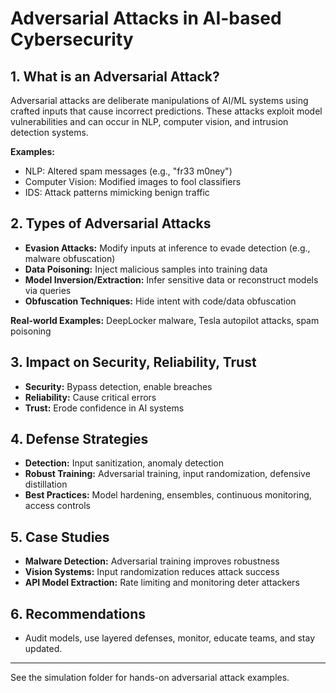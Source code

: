 # Adversarial Attacks in AI-based Cybersecurity

## 1. What is an Adversarial Attack?

Adversarial attacks are deliberate manipulations of AI/ML systems using crafted inputs that cause incorrect predictions. These attacks exploit model vulnerabilities and can occur in NLP, computer vision, and intrusion detection systems.

**Examples:**
- NLP: Altered spam messages (e.g., "fr33 m0ney")
- Computer Vision: Modified images to fool classifiers
- IDS: Attack patterns mimicking benign traffic

## 2. Types of Adversarial Attacks
- **Evasion Attacks:** Modify inputs at inference to evade detection (e.g., malware obfuscation)
- **Data Poisoning:** Inject malicious samples into training data
- **Model Inversion/Extraction:** Infer sensitive data or reconstruct models via queries
- **Obfuscation Techniques:** Hide intent with code/data obfuscation

**Real-world Examples:** DeepLocker malware, Tesla autopilot attacks, spam poisoning

## 3. Impact on Security, Reliability, Trust
- **Security:** Bypass detection, enable breaches
- **Reliability:** Cause critical errors
- **Trust:** Erode confidence in AI systems

## 4. Defense Strategies
- **Detection:** Input sanitization, anomaly detection
- **Robust Training:** Adversarial training, input randomization, defensive distillation
- **Best Practices:** Model hardening, ensembles, continuous monitoring, access controls

## 5. Case Studies
- **Malware Detection:** Adversarial training improves robustness
- **Vision Systems:** Input randomization reduces attack success
- **API Model Extraction:** Rate limiting and monitoring deter attackers

## 6. Recommendations
- Audit models, use layered defenses, monitor, educate teams, and stay updated.

---

See the simulation folder for hands-on adversarial attack examples.
